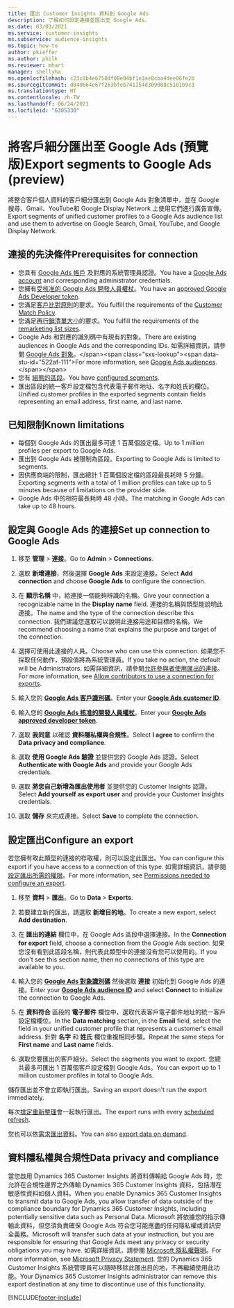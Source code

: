 ```yaml
---
title: 匯出 Customer Insights 資料到 Google Ads
description: 了解如何設定連接並匯出至 Google Ads。
ms.date: 03/03/2021
ms.service: customer-insights
ms.subservice: audience-insights
ms.topic: how-to
author: pkieffer
ms.author: philk
ms.reviewer: mhart
manager: shellyha
ms.openlocfilehash: c23c8b4e6758df08e04bf1e3ae0cba4dee06fe2b
ms.sourcegitcommit: d84d664e67f263bfeb741154d309088c5101b9c3
ms.translationtype: HT
ms.contentlocale: zh-TW
ms.lasthandoff: 06/24/2021
ms.locfileid: "6305330"
---
```

# <a name="export-segments-to-google-ads-preview"></a><span data-ttu-id="522af-103">將客戶細分匯出至 Google Ads (預覽版)</span><span class="sxs-lookup"><span data-stu-id="522af-103">Export segments to Google Ads (preview)</span></span>

<span data-ttu-id="522af-104">將整合客戶個人資料的客戶細分匯出到 Google Ads 對象清單中，並在 Google 搜尋、Gmail、YouTube和 Google Display Network 上使用它們進行廣告宣傳。</span><span class="sxs-lookup"><span data-stu-id="522af-104">Export segments of unified customer profiles to a Google Ads audience list and use them to advertise on Google Search, Gmail, YouTube, and Google Display Network.</span></span> 

## <a name="prerequisites-for-connection"></a><span data-ttu-id="522af-105">連接的先決條件</span><span class="sxs-lookup"><span data-stu-id="522af-105">Prerequisites for connection</span></span>

-   <span data-ttu-id="522af-106">您具有 [Google Ads 帳戶](https://ads.google.com/) 及對應的系統管理員認證。</span><span class="sxs-lookup"><span data-stu-id="522af-106">You have a [Google Ads account](https://ads.google.com/) and corresponding administrator credentials.</span></span>
-   <span data-ttu-id="522af-107">您擁有[受核准的 Google Ads 開發人員權杖](https://developers.google.com/google-ads/api/docs/first-call/dev-token)。</span><span class="sxs-lookup"><span data-stu-id="522af-107">You have an [approved Google Ads Developer token](https://developers.google.com/google-ads/api/docs/first-call/dev-token).</span></span> 
-   <span data-ttu-id="522af-108">您滿足[客戶比對原則](https://support.google.com/adspolicy/answer/6299717)的要求。</span><span class="sxs-lookup"><span data-stu-id="522af-108">You fulfill the requirements of the [Customer Match Policy](https://support.google.com/adspolicy/answer/6299717).</span></span>
-   <span data-ttu-id="522af-109">您滿足[再行銷清單大小](https://support.google.com/google-ads/answer/7558048)的要求。</span><span class="sxs-lookup"><span data-stu-id="522af-109">You fulfill the requirements of the [remarketing list sizes](https://support.google.com/google-ads/answer/7558048).</span></span>
-   <span data-ttu-id="522af-110">Google Ads 和對應的識別碼中有現有的對象。</span><span class="sxs-lookup"><span data-stu-id="522af-110">There are existing audiences in Google Ads and the corresponding IDs.</span></span> <span data-ttu-id="522af-111">如需詳細資訊，請參閱 [Google Ads 對象](https://support.google.com/google-ads/answer/7558048?hl=en#:~:text=Audience%20lists%20is%20a%20section,Display%20Network%20through%20remarketing%20campaigns.)。</span><span class="sxs-lookup"><span data-stu-id="522af-111">For more information, see [Google Ads audiences](https://support.google.com/google-ads/answer/7558048?hl=en#:~:text=Audience%20lists%20is%20a%20section,Display%20Network%20through%20remarketing%20campaigns.).</span></span>
-   <span data-ttu-id="522af-112">您有 [組態的區段](segments.md)。</span><span class="sxs-lookup"><span data-stu-id="522af-112">You have [configured segments](segments.md).</span></span>
-   <span data-ttu-id="522af-113">匯出區段的統一客戶設定檔包含代表電子郵件地址、名字和姓氏的欄位。</span><span class="sxs-lookup"><span data-stu-id="522af-113">Unified customer profiles in the exported segments contain fields representing an email address, first name, and last name.</span></span>

## <a name="known-limitations"></a><span data-ttu-id="522af-114">已知限制</span><span class="sxs-lookup"><span data-stu-id="522af-114">Known limitations</span></span>

- <span data-ttu-id="522af-115">每個到 Google Ads 的匯出最多可達 1 百萬個設定檔。</span><span class="sxs-lookup"><span data-stu-id="522af-115">Up to 1 million profiles per export to Google Ads.</span></span>
- <span data-ttu-id="522af-116">匯出到 Google Ads 被限制為區段。</span><span class="sxs-lookup"><span data-stu-id="522af-116">Exporting to Google Ads is limited to segments.</span></span>
- <span data-ttu-id="522af-117">因供應商端的限制，匯出總計 1 百萬個設定檔的區段最長耗時 5 分鐘。</span><span class="sxs-lookup"><span data-stu-id="522af-117">Exporting segments with a total of 1 million profiles can take up to 5 minutes because of limitations on the provider side.</span></span> 
- <span data-ttu-id="522af-118">Google Ads 中的相符最長耗時 48 小時。</span><span class="sxs-lookup"><span data-stu-id="522af-118">The matching in Google Ads can take up to 48 hours.</span></span>

## <a name="set-up-connection-to-google-ads"></a><span data-ttu-id="522af-119">設定與 Google Ads 的連接</span><span class="sxs-lookup"><span data-stu-id="522af-119">Set up connection to Google Ads</span></span>

1. <span data-ttu-id="522af-120">移至 **管理** > **連接**。</span><span class="sxs-lookup"><span data-stu-id="522af-120">Go to **Admin** > **Connections**.</span></span>

1. <span data-ttu-id="522af-121">選取 **新增連接**，然後選擇 **Google Ads** 來設定連接。</span><span class="sxs-lookup"><span data-stu-id="522af-121">Select **Add connection** and choose **Google Ads** to configure the connection.</span></span>

1. <span data-ttu-id="522af-122">在 **顯示名稱** 中，給連接一個能夠辨識的名稱。</span><span class="sxs-lookup"><span data-stu-id="522af-122">Give your connection a recognizable name in the **Display name** field.</span></span> <span data-ttu-id="522af-123">連接的名稱與類型能說明此連接。</span><span class="sxs-lookup"><span data-stu-id="522af-123">The name and the type of the connection describe this connection.</span></span> <span data-ttu-id="522af-124">我們建議您選取可以說明此連接用途和目標的名稱。</span><span class="sxs-lookup"><span data-stu-id="522af-124">We recommend choosing a name that explains the purpose and target of the connection.</span></span>

1. <span data-ttu-id="522af-125">選擇可使用此連接的人員。</span><span class="sxs-lookup"><span data-stu-id="522af-125">Choose who can use this connection.</span></span> <span data-ttu-id="522af-126">如果您不採取任何動作，預設值將為系統管理員。</span><span class="sxs-lookup"><span data-stu-id="522af-126">If you take no action, the default will be Administrators.</span></span> <span data-ttu-id="522af-127">如需詳細資訊，請參閱[允許參與者使用匯出的連接](connections.md#allow-contributors-to-use-a-connection-for-exports)。</span><span class="sxs-lookup"><span data-stu-id="522af-127">For more information, see [Allow contributors to use a connection for exports](connections.md#allow-contributors-to-use-a-connection-for-exports).</span></span>

1. <span data-ttu-id="522af-128">輸入您的 **[Google Ads 客戶識別碼](https://support.google.com/google-ads/answer/1704344)**。</span><span class="sxs-lookup"><span data-stu-id="522af-128">Enter your **[Google Ads customer ID](https://support.google.com/google-ads/answer/1704344)**.</span></span>

1. <span data-ttu-id="522af-129">輸入您的 **[Google Ads 核准的開發人員權杖](https://developers.google.com/google-ads/api/docs/first-call/dev-token)**。</span><span class="sxs-lookup"><span data-stu-id="522af-129">Enter your **[Google Ads approved developer token](https://developers.google.com/google-ads/api/docs/first-call/dev-token)**.</span></span>

1. <span data-ttu-id="522af-130">選取 **我同意** 以確認 **資料隱私權與合規性**。</span><span class="sxs-lookup"><span data-stu-id="522af-130">Select **I agree** to confirm the **Data privacy and compliance**.</span></span>

1. <span data-ttu-id="522af-131">選取 **使用 Google Ads 驗證** 並提供您的 Google Ads 認證。</span><span class="sxs-lookup"><span data-stu-id="522af-131">Select **Authenticate with Google Ads** and provide your Google Ads credentials.</span></span>

1. <span data-ttu-id="522af-132">選取 **將您自己新增為匯出使用者** 並提供您的 Customer Insights 認證。</span><span class="sxs-lookup"><span data-stu-id="522af-132">Select **Add yourself as export user** and provide your Customer Insights credentials.</span></span>

1. <span data-ttu-id="522af-133">選取 **儲存** 來完成連接。</span><span class="sxs-lookup"><span data-stu-id="522af-133">Select **Save** to complete the connection.</span></span> 

## <a name="configure-an-export"></a><span data-ttu-id="522af-134">設定匯出</span><span class="sxs-lookup"><span data-stu-id="522af-134">Configure an export</span></span>

<span data-ttu-id="522af-135">若您擁有取此類型的連接的存取權，則可以設定此匯出。</span><span class="sxs-lookup"><span data-stu-id="522af-135">You can configure this export if you have access to a connection of this type.</span></span> <span data-ttu-id="522af-136">如需詳細資訊，請參閱[設定匯出所需的權限](export-destinations.md#set-up-a-new-export)。</span><span class="sxs-lookup"><span data-stu-id="522af-136">For more information, see [Permissions needed to configure an export](export-destinations.md#set-up-a-new-export).</span></span>

1. <span data-ttu-id="522af-137">移至 **資料** > **匯出**。</span><span class="sxs-lookup"><span data-stu-id="522af-137">Go to **Data** > **Exports**.</span></span>

1. <span data-ttu-id="522af-138">若要建立新的匯出，請選取 **新增目的地**。</span><span class="sxs-lookup"><span data-stu-id="522af-138">To create a new export, select **Add destination**.</span></span>

1. <span data-ttu-id="522af-139">在 **匯出的連結** 欄位中，在 Google Ads 區段中選擇連接。</span><span class="sxs-lookup"><span data-stu-id="522af-139">In the **Connection for export** field, choose a connection from the Google Ads section.</span></span> <span data-ttu-id="522af-140">如果您沒有看到此區段名稱，則代表此類型中的連接沒有您可以使用的。</span><span class="sxs-lookup"><span data-stu-id="522af-140">If you don't see this section name, then no connections of this type are available to you.</span></span>

1. <span data-ttu-id="522af-141">輸入您的 **[Google Ads 對象識別碼](https://support.google.com/google-ads/answer/7558048?hl=en#:~:text=Audience%20lists%20is%20a%20section,Display%20Network%20through%20remarketing%20campaigns.)** 然後選取 **連接** 初始化到 Google Ads 的連接。</span><span class="sxs-lookup"><span data-stu-id="522af-141">Enter your **[Google Ads audience ID](https://support.google.com/google-ads/answer/7558048?hl=en#:~:text=Audience%20lists%20is%20a%20section,Display%20Network%20through%20remarketing%20campaigns.)** and select **Connect** to initialize the connection to Google Ads.</span></span>

1. <span data-ttu-id="522af-142">在 **資料符合** 區段的 **電子郵件** 欄位中，選取代表客戶電子郵件地址的統一客戶設定檔欄位。</span><span class="sxs-lookup"><span data-stu-id="522af-142">In the **Data matching** section, in the **Email** field, select the field in your unified customer profile that represents a customer's email address.</span></span> <span data-ttu-id="522af-143">針對 **名字** 和 **姓氏** 欄位重複相同步驟。</span><span class="sxs-lookup"><span data-stu-id="522af-143">Repeat the same steps for **First name** and **Last name** fields.</span></span>

1. <span data-ttu-id="522af-144">選取您要匯出的客戶細分。</span><span class="sxs-lookup"><span data-stu-id="522af-144">Select the segments you want to export.</span></span> <span data-ttu-id="522af-145">您總共最多可匯出 1 百萬個客戶設定檔到 Google Ads。</span><span class="sxs-lookup"><span data-stu-id="522af-145">You can export up to 1 million customer profiles in total to Google Ads.</span></span>

<span data-ttu-id="522af-146">儲存匯出並不會立即執行匯出。</span><span class="sxs-lookup"><span data-stu-id="522af-146">Saving an export doesn't run the export immediately.</span></span>

<span data-ttu-id="522af-147">每次[排定重新整理](system.md#schedule-tab)會一起執行匯出。</span><span class="sxs-lookup"><span data-stu-id="522af-147">The export runs with every [scheduled refresh](system.md#schedule-tab).</span></span> 

<span data-ttu-id="522af-148">您也可以依[需求匯出資料](export-destinations.md#run-exports-on-demand)。</span><span class="sxs-lookup"><span data-stu-id="522af-148">You can also [export data on demand](export-destinations.md#run-exports-on-demand).</span></span> 

## <a name="data-privacy-and-compliance"></a><span data-ttu-id="522af-149">資料隱私權與合規性</span><span class="sxs-lookup"><span data-stu-id="522af-149">Data privacy and compliance</span></span>

<span data-ttu-id="522af-150">當您啟用 Dynamics 365 Customer Insights 將資料傳輸給 Google Ads 時，您允許在合規性邊界之外傳輸 Dynamics 365 Customer Insights 資料，包括潛在敏感性資料如個人資料。</span><span class="sxs-lookup"><span data-stu-id="522af-150">When you enable Dynamics 365 Customer Insights to transmit data to Google Ads, you allow transfer of data outside of the compliance boundary for Dynamics 365 Customer Insights, including potentially sensitive data such as Personal Data.</span></span> <span data-ttu-id="522af-151">Microsoft 將依據您的指示傳輸此資料，但您須負責確保 Google Ads 符合您可能應盡的任何隱私權或資訊安全義務。</span><span class="sxs-lookup"><span data-stu-id="522af-151">Microsoft will transfer such data at your instruction, but you are responsible for ensuring that Google Ads meet any privacy or security obligations you may have.</span></span> <span data-ttu-id="522af-152">如需詳細資訊，請參閱 [Microsoft 隱私權聲明](https://go.microsoft.com/fwlink/?linkid=396732)。</span><span class="sxs-lookup"><span data-stu-id="522af-152">For more information, see [Microsoft Privacy Statement](https://go.microsoft.com/fwlink/?linkid=396732).</span></span>
<span data-ttu-id="522af-153">您的 Dynamics 365 Customer Insights 系統管理員可以隨時移除此匯出目的地，不再繼續使用此功能。</span><span class="sxs-lookup"><span data-stu-id="522af-153">Your Dynamics 365 Customer Insights administrator can remove this export destination at any time to discontinue use of this functionality.</span></span>


[!INCLUDE[footer-include](../includes/footer-banner.md)]
